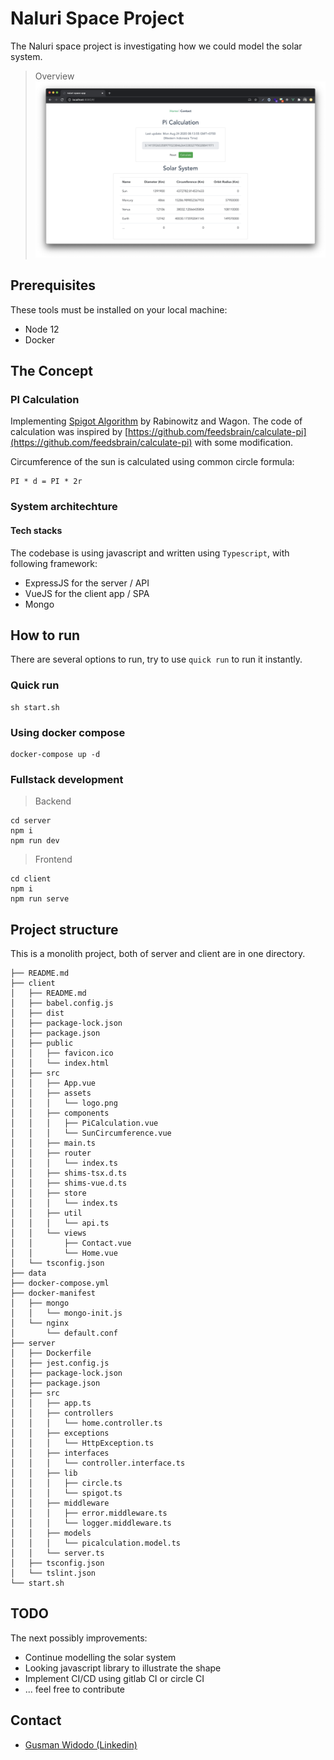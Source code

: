 # Naluri Space Project
The Naluri space project is investigating how we could model the solar system.
>Overview
![Homepage](screenshots/homepage.png)


## Prerequisites
These tools must be installed on your local machine:
- Node 12
- Docker

## The Concept
### PI Calculation
Implementing [Spigot Algorithm](cs.ox.ac.uk/people/jeremy.gibbons/publications/spigot.pdf) by Rabinowitz and Wagon. The code of calculation was inspired by [https://github.com/feedsbrain/calculate-pi](https://github.com/feedsbrain/calculate-pi) with some modification.

Circumference of the sun is calculated using common circle formula: 
```
PI * d = PI * 2r
```

### System architechture
#### Tech stacks
The codebase is using javascript and written using `Typescript`, with following framework:
- ExpressJS for the server / API
- VueJS for the client app / SPA
- Mongo

## How to run
There are several options to run, try to use `quick run` to run it instantly.

### Quick run
```
sh start.sh
```

### Using docker compose
```
docker-compose up -d
```

### Fullstack development
> Backend
```
cd server
npm i
npm run dev
```

> Frontend
```
cd client
npm i
npm run serve
```

## Project structure
This is a monolith project, both of server and client are in one directory.
```
├── README.md
├── client
│   ├── README.md
│   ├── babel.config.js
│   ├── dist
│   ├── package-lock.json
│   ├── package.json
│   ├── public
│   │   ├── favicon.ico
│   │   └── index.html
│   ├── src
│   │   ├── App.vue
│   │   ├── assets
│   │   │   └── logo.png
│   │   ├── components
│   │   │   ├── PiCalculation.vue
│   │   │   └── SunCircumference.vue
│   │   ├── main.ts
│   │   ├── router
│   │   │   └── index.ts
│   │   ├── shims-tsx.d.ts
│   │   ├── shims-vue.d.ts
│   │   ├── store
│   │   │   └── index.ts
│   │   ├── util
│   │   │   └── api.ts
│   │   └── views
│   │       ├── Contact.vue
│   │       └── Home.vue
│   └── tsconfig.json
├── data
├── docker-compose.yml
├── docker-manifest
│   ├── mongo
│   │   └── mongo-init.js
│   └── nginx
│       └── default.conf
├── server
│   ├── Dockerfile
│   ├── jest.config.js
│   ├── package-lock.json
│   ├── package.json
│   ├── src
│   │   ├── app.ts
│   │   ├── controllers
│   │   │   └── home.controller.ts
│   │   ├── exceptions
│   │   │   └── HttpException.ts
│   │   ├── interfaces
│   │   │   └── controller.interface.ts
│   │   ├── lib
│   │   │   ├── circle.ts
│   │   │   └── spigot.ts
│   │   ├── middleware
│   │   │   ├── error.middleware.ts
│   │   │   └── logger.middleware.ts
│   │   ├── models
│   │   │   └── picalculation.model.ts
│   │   └── server.ts
│   ├── tsconfig.json
│   └── tslint.json
└── start.sh
```

## TODO
The next possibly improvements:
- Continue modelling the solar system
- Looking javascript library to illustrate the shape
- Implement CI/CD using gitlab CI or circle CI
- ... feel free to contribute

## Contact
- [Gusman Widodo (Linkedin)](https://www.linkedin.com/in/gusmanwidodo/)
